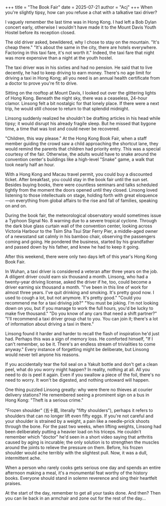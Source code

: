 +++
title = "The Book Fair"
date = 2025-07-21
author = "Acj"
+++
When you're slightly tipsy, how can you refuse a chat with a talkative taxi driver?

I vaguely remember the last time was in Hong Kong. I had left a Bob Dylan concert early, otherwise I wouldn't have made it to the Mount Davis Youth Hostel before its reception closed.

The old driver asked, bewildered, why I chose to stay on the mountain.
"It's cheap there."
"It's about the same in the city, there are hotels everywhere. Factoring in this taxi fare, it's not worth it."
Indeed, the taxi fare that night was more expensive than a night at the youth hostel.

The taxi driver was in his sixties and had no pension. He said that to live decently, he had to keep driving to earn money. There's no age limit for driving a taxi in Hong Kong; all you need is an annual health certificate from a doctor to prove you're fit to drive.

Sitting on the rooftop at Mount Davis, I looked out over the glittering lights of Hong Kong. Beneath the night sky, there was a ceaseless, 24-hour clamor.
Linsong felt a bit nostalgic for that lonely place. If there were a next trip, he would still choose to return to that splendid midnight.

Linsong suddenly realized he shouldn't be drafting articles in his head while tipsy; it would disrupt his already fragile sleep. But he missed that bygone time, a time that was lost and could never be recovered.

"Children, this way please."
At the Hong Kong Book Fair, when a staff member guiding the crowd saw a child approaching the shortcut lane, they would remind the parents that children had priority entry. This was a special courtesy of the fair. Otherwise, the adults would have to snake around the convention center's buildings like a high-level "Snake" game, a walk that took nearly half an hour.

With a Hong Kong and Macau travel permit, you could buy a discounted ticket. After breakfast, you could stay in the book fair until the sun set. Besides buying books, there were countless seminars and talks scheduled tightly from the moment the doors opened until they closed.
Linsong loved listening to those intellectuals on stage, holding forth with great eloquence—on everything from global affairs to the rise and fall of families, speaking on and on.

During the book fair, the meteorological observatory would sometimes issue a Typhoon Signal No. 8 warning due to a severe tropical cyclone. Through the dark blue glass curtain wall of the convention center, looking across Victoria Harbour to the Tsim Sha Tsui Star Ferry Pier, a middle-aged owner of a newsstand sat calmly in his bamboo chair, observing the passengers coming and going. He pondered the business, started by his grandfather and passed down by his father, and knew he had to keep it going.

After this weekend, there were only two days left of this year's Hong Kong Book Fair.

In Wuhan, a taxi driver is considered a veteran after three years on the job. A diligent driver could earn six thousand a month. Linsong, who had a twenty-year driving license, asked the driver if he, too, could become a driver earning six thousand a month.
"I've been in this line of work for almost three years. I've quit drinking and smoking. It's pretty good now. I used to cough a lot, but not anymore. It's pretty good."
"Could you recommend me for a taxi driving job?"
"You must be joking. I'm not looking down on you, but if you manage to work the full hours, you'd be lucky to make five thousand."
"Do you know of any cars that need a shift partner?"
"I'll recommend a taxi driver group chat to you. You can join it; there's a lot of information about driving a taxi in there."

Linsong found it harder and harder to recall the flash of inspiration he'd just had. Perhaps this was a sign of memory loss. He comforted himself, "If I can't remember, so be it. There's an endless stream of trivialities to come anyway." Every instance of forgetting might be deliberate, but Linsong would never tell anyone his reasons.

If you accidentally tear the foil seal on a Yakult bottle and don't get a clean peel, what do you worry might happen? In reality, nothing at all. All you need to do is peel it again. Even if you swallow a piece of the foil, there's no need to worry. It won't be digested, and nothing untoward will happen.

One thing puzzled Linsong greatly: why were there no thieves at courier delivery stations? He remembered seeing a prominent sign on a bus in Hong Kong: "Theft is a serious crime."

"Frozen shoulder" (五十肩, literally "fifty shoulders"), perhaps it refers to shoulders that can no longer lift even fifty eggs. If you're not careful and your shoulder is strained by a weight, a pain like a needle-prick shoots through the bone.
For the past two weeks, when lifting weights, Linsong had been deliberately putting a heavier load on his triceps. He couldn't remember which "doctor" he'd seen in a short video saying that arthritis caused by aging is incurable; the only solution is to strengthen the muscles around the joints to relieve the pressure on them.
Before, his frozen shoulder would ache terribly with the slightest pull. Now, it was a dull, intermittent ache.

When a person who rarely cooks gets serious one day and spends an entire afternoon making a meal, it's a monumental feat worthy of the history books. Everyone should stand in solemn reverence and sing their heartfelt praises.

At the start of the day, remember to get all your tasks done. And then? Then you can lie back in an armchair and zone out for the rest of the day...
